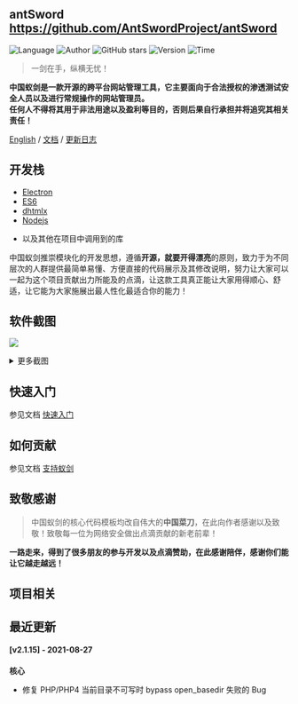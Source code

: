 ## antSword <https://github.com/AntSwordProject/antSword>
<!--auto_detail_badge_begin_0b490ffb61b26b45de3ea5d7dd8a582e-->
![Language](https://img.shields.io/badge/Language-Nodejs-blue)
![Author](https://img.shields.io/badge/Author-AntSwordProject-orange)
![GitHub stars](https://img.shields.io/github/stars/AntSwordProject/antSword.svg?style=flat&logo=github)
![Version](https://img.shields.io/badge/Version-V2.1.14-red)
![Time](https://img.shields.io/badge/Join-20201120-green)
<!--auto_detail_badge_end_fef74f2d7ea73fcc43ff78e05b1e7451-->


> 一剑在手，纵横无忧！

**中国蚁剑是一款开源的跨平台网站管理工具，它主要面向于合法授权的渗透测试安全人员以及进行常规操作的网站管理员。**    
**任何人不得将其用于非法用途以及盈利等目的，否则后果自行承担并将追究其相关责任！**

[English][url-docen] / [文档][url-document] / [更新日志][url-changelog]

## 开发栈
 - [Electron][url-electron]
 - [ES6][url-es6]
 - [dhtmlx][url-dhtmlx]
 - [Nodejs][url-nodejs]
 * 以及其他在项目中调用到的库

中国蚁剑推崇模块化的开发思想，遵循**开源，就要开得漂亮**的原则，致力于为不同层次的人群提供最简单易懂、方便直接的代码展示及其修改说明，努力让大家可以一起为这个项目贡献出力所能及的点滴，让这款工具真正能让大家用得顺心、舒适，让它能为大家施展出最人性化最适合你的能力！

## 软件截图

![][url-mainui]

<details>

<summary>更多截图</summary>

![][url-filemanager]
![][url-terminal]
![][url-database]
![][url-pluginstore]

</details>

## 快速入门

参见文档 [快速入门][url-quickstart]

## 如何贡献

参见文档 [支持蚁剑][url-contribute]

## 致敬感谢
> 中国蚁剑的核心代码模板均改自伟大的**中国菜刀**，在此向作者感谢以及致敬！致敬每一位为网络安全做出点滴贡献的新老前辈！

**一路走来，得到了很多朋友的参与开发以及点滴赞助，在此感谢陪伴，感谢你们能让它越走越远！**

[url-docen]: https://github.com/AntSwordProject/antSword/blob/master/README.md
[url-changelog]: https://github.com/AntSwordProject/antSword/blob/master/CHANGELOG.md
[url-document]: https://www.yuque.com/antswordproject/antsword/
[url-release]: https://github.com/AntSwordProject/AntSword/releases/
[url-electron]: http://electron.atom.io/
[url-es6]: http://es6.ruanyifeng.com/
[url-dhtmlx]: http://dhtmlx.com/
[url-nodejs]: https://nodejs.org/
[url-homepage]: http://uyu.us
[url-release]: https://github.com/AntSwordProject/AntSword/releases
[url-quickstart]: https://www.yuque.com/antswordproject/antsword/lmwppk
[url-contribute]: https://doc.u0u.us/zh-hans/contribute_docs.html
[url-mainui]: https://cdn.nlark.com/yuque/0/2021/png/1592179/1611820109032-b563426e-015c-4afe-a905-70e878fdcdb6.png
[url-filemanager]: https://cdn.nlark.com/yuque/0/2021/png/1592179/1611823243564-26e964c2-6d38-421a-8543-5f1f082a6bbd.png
[url-terminal]: https://cdn.nlark.com/yuque/0/2021/png/1592179/1611823538382-50fba630-3bd9-4205-b5dd-9cc054da79a8.png
[url-database]: https://cdn.nlark.com/yuque/0/2021/png/1592179/1611825612518-ca1c4fcc-98a6-4fa3-b55d-f25619c86380.png
[url-pluginstore]: https://cdn.nlark.com/yuque/0/2021/png/1592179/1611907520850-040bffb1-5bc3-4c1c-a8d1-1e69712f7684.png

<!--auto_detail_active_begin_e1c6fb434b6f0baf6912c7a1934f772b-->
## 项目相关


## 最近更新

#### [v2.1.15] - 2021-08-27
**核心**  
- 修复 PHP/PHP4 当前目录不可写时 bypass open_basedir 失败的 Bug

<!--auto_detail_active_end_f9cf7911015e9913b7e691a7a5878527-->

